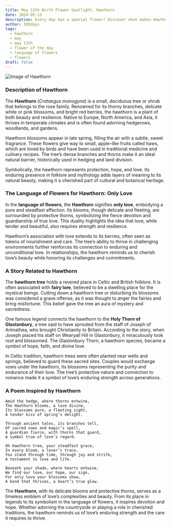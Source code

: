 ```yaml
---
title: May 13th Birth Flower Spotlight, Hawthorn
date: 2024-05-13
description: Every day has a special flower! Discover what makes Hawthorn unique as today’s birth flower and its symbolic meaning.
author: 365days
tags:
  - hawthorn
  - may
  - may 13th
  - flower of the day
  - language of flowers
  - flowers
draft: false
---
```


![Image of Hawthorn](https://cdn.pixabay.com/photo/2023/05/06/08/44/crataegus-7973879_1280.jpg#center)


### Description of Hawthorn

The **Hawthorn** (_Crataegus monogyna_) is a small, deciduous tree or shrub that belongs to the rose family. Renowned for its thorny branches, delicate white or pink blossoms, and bright red berries, the hawthorn is a plant of both beauty and resilience. Native to Europe, North America, and Asia, it thrives in temperate climates and is often found adorning hedgerows, woodlands, and gardens.

Hawthorn blossoms appear in late spring, filling the air with a subtle, sweet fragrance. These flowers give way to small, apple-like fruits called haws, which are loved by birds and have been used in traditional medicine and culinary recipes. The tree’s dense branches and thorns make it an ideal natural barrier, historically used in hedging and land division.

Symbolically, the hawthorn represents protection, hope, and love. Its enduring presence in folklore and mythology adds layers of meaning to its natural beauty, making it a cherished part of cultural and botanical heritage.

### The Language of Flowers for Hawthorn: Only Love

In the **language of flowers**, the **Hawthorn** signifies **only love**, embodying a pure and steadfast affection. Its blooms, though delicate and fleeting, are surrounded by protective thorns, symbolizing the fierce devotion and guardianship of true love. This duality highlights the idea that love, while tender and beautiful, also requires strength and resilience.

Hawthorn’s association with love extends to its berries, often seen as tokens of nourishment and care. The tree’s ability to thrive in challenging environments further reinforces its connection to enduring and unconditional love. In relationships, the hawthorn reminds us to cherish love’s beauty while honoring its challenges and commitments.

### A Story Related to Hawthorn

The **hawthorn tree** holds a revered place in Celtic and British folklore. It is often associated with **fairy lore**, believed to be a dwelling place for the mystical beings. Cutting down a hawthorn tree or disturbing its blossoms was considered a grave offense, as it was thought to anger the fairies and bring misfortune. This belief gave the tree an aura of mystery and sacredness.

One famous legend connects the hawthorn to the **Holy Thorn of Glastonbury**, a tree said to have sprouted from the staff of Joseph of Arimathea, who brought Christianity to Britain. According to the story, when Joseph placed his staff on Wearyall Hill in Glastonbury, it miraculously took root and blossomed. The Glastonbury Thorn, a hawthorn species, became a symbol of hope, faith, and divine love.

In Celtic tradition, hawthorn trees were often planted near wells and springs, believed to guard these sacred sites. Couples would exchange vows under the hawthorn, its blossoms representing the purity and endurance of their love. The tree’s protective nature and connection to romance made it a symbol of love’s enduring strength across generations.

### A Poem Inspired by Hawthorn

```
Amid the hedge, where thorns entwine,  
The Hawthorn blooms, a love divine,  
Its blossoms pure, a fleeting sight,  
A tender kiss of spring’s delight.  

Through ancient tales, its branches tell,  
Of sacred vows and magic’s spell,  
A guardian fierce, with thorns that guard,  
A symbol true of love’s regard.  

Oh Hawthorn tree, your steadfast grace,  
In every bloom, a lover’s trace,  
You stand through time, through joy and strife,  
A testament to love and life.  

Beneath your shade, where hearts entwine,  
We find our love, our hope, our sign,  
For only love your blossoms show,  
A bond that thrives, a heart’s true glow.  
```

The **Hawthorn**, with its delicate blooms and protective thorns, serves as a timeless emblem of love’s complexities and beauty. From its place in legends to its symbolism in the language of flowers, it inspires devotion and hope. Whether adorning the countryside or playing a role in cherished traditions, the hawthorn reminds us of love’s enduring strength and the care it requires to thrive.



